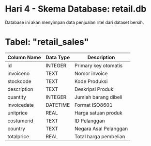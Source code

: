 # Hari 4 - Skema Database: retail.db

Database ini akan menyimpan data penjualan ritel dari dataset bersih.

# Tabel: "retail_sales"

| Column Name | Data Type | Description           |
| ----------- | --------- | --------------------- |
| id          | INTEGER   | Primary key otomatis  |
| invoiceno   | TEXT      | Nomor invoice         |
| stockcode   | TEXT      | Kode Produksi         |
| description | TEXT      | Deskripsi Produk      |
| quantity    | INTEGER   | Jumlah barang dibeli  |
| invoicedate | DATETIME  | Format ISO8601        |
| unitprice   | REAL      | Harga satuan produk   |
| costumerid  | TEXT      | ID Pelanggan          |
| country     | TEXT      | Negara Asal Pelanggan |
| totalprice  | REAL      | Total harga pembelian |
